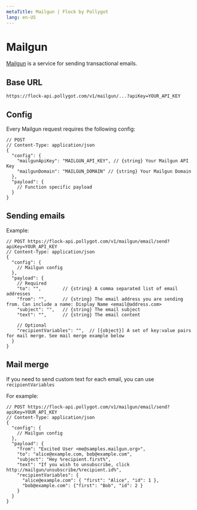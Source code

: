 ```yaml
---
metaTitle: Mailgun | Flock by Pollygot
lang: en-US
---
```


# Mailgun

[Mailgun](mailgun.com) is a service for sending transactional emails.

## Base URL

```
https://flock-api.pollygot.com/v1/mailgun/...?apiKey=YOUR_API_KEY
```

## Config

Every Mailgun request requires the following config:

```json5
// POST 
// Content-Type: application/json
{
  "config": { 
    "mailgunApiKey": "MAILGUN_API_KEY", // {string} Your Mailgun API Key
    "mailgunDomain": "MAILGUN_DOMAIN" // {string} Your Mailgun Domain
  },
  "payload": { 
    // Function specific payload
  }
}
```

## Sending emails

Example:

```json5
// POST https://flock-api.pollygot.com/v1/mailgun/email/send?apiKey=YOUR_API_KEY
// Content-Type: application/json
{
  "config": { 
    // Mailgun config
  },
  "payload": {
    // Required
    "to": "",        // {string} A comma separated list of email addresses
    "from": "",      // {string} The email address you are sending from. Can include a name: Display Name <email@address.com>
    "subject": "",   // {string} The email subject
    "text": "",      // {string} The email content

    // Optional
    "recipientVariables": "",  // [{object}] A set of key:value pairs for mail merge. See mail merge example below
  }
}
```

## Mail merge 

If you need to send custom text for each email, you can use `recipientVariables` 

For example:

```json5
// POST https://flock-api.pollygot.com/v1/mailgun/email/send?apiKey=YOUR_API_KEY
// Content-Type: application/json
{
  "config": { 
    // Mailgun config
  },
  "payload": {
    "from": "Excited User <me@samples.mailgun.org>",
    "to": "alice@example.com, bob@example.com",
    "subject": "Hey %recipient.first%",
    "text": "If you wish to unsubscribe, click http://mailgun/unsubscribe/%recipient.id%",
    "recipientVariables": {
      "alice@example.com": { "first": "Alice", "id": 1 }, 
      "bob@example.com": {"first": "Bob", "id": 2 }
    }
  }
}
```
